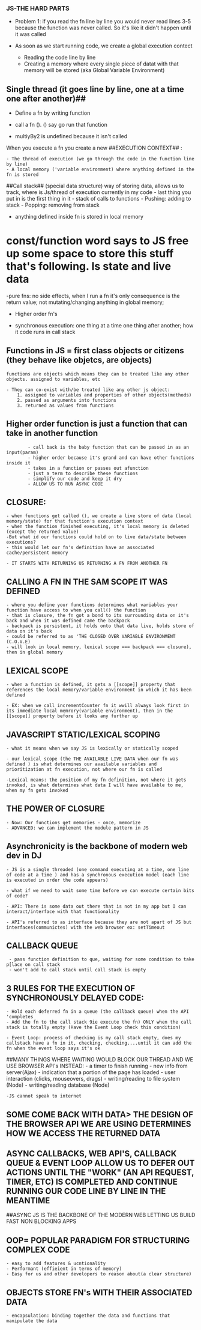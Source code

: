 ### JS-THE HARD PARTS

- Problem 1: if you read the fn line by line you would never read lines 3-5 because the function was never called. So it's like it didn't happen until it was called 

- As soon as we start running code, we create a global execution contect 
    - Reading the code line by line
    - Creating a memory where every single piece of datat with that memory will be stored (aka Global Variable Environment)


## Single thread (it goes line by line, one at a time one after another)##

- Define a fn by writing function
- call a fn (). () say go run that function

- multiyBy2 is undefined because it isn't called 

 When you execute a fn you create a new ##EXECUTION CONTEXT## :

    - The thread of execution (we go through the code in the function line by line)
    - A local memory ('variable environment) where anything defined in the fn is stored

 ##Call stack## (special data structure) way of storing data, allows us to track, where is Js/thread of execution currently in my code 
    - last thing you put in is the first thing in it
    - stack of calls to functions
    - Pushing: adding to stack
    - Popping: removing from stack

- anything defined inside fn is stored in local memory

# const/function word says to JS free up some space to store this stuff that's following. Is state and live data

-pure fns: no side effects, when I run a fn it's only consequence is the return value; not mutating/changing anything in global memory; 

- Higher order fn's 


- synchronous execution:  one thing at a time one thing after another; how it code runs in call stack

## Functions in JS = first class objects or citizens (they behave like objetcs, are objects) 
    functions are objects which means they can be treated like any other objects. assigned to variables, etc

    - They can co-exist with/be treated like any other js object:
        1. assigned to variables and properties of other objects(methods)
        2. passed as arguments into functions
        3. returned as values from functions


## Higher order function is just a function that can take in another function

            - call back is the baby function that can be passed in as an input(param)
            - higher order because it's grand and can have other functions inside it
            - takes in a function or passes out afunction
            - just a term to describe these functions
            - simplify our code and keep it dry
            - ALLOW US TO RUN ASYNC CODE 

## CLOSURE: 
    - when functions get called (), we create a live store of data (local memory/state) for that function's execution context
    - when the function finished executing, it's local memory is deleted (except the returned value)
    -But what id our functions could hold on to live data/state between executions?
    - this would let our fn's definition have an associated cache/persistent memory

    - IT STARTS WITH RETURNING US RETURNING A FN FROM ANOTHER FN

## CALLING A FN IN THE SAM SCOPE IT WAS DEFINED
    - where you define your functions determines what variables your function have access to when you call() the function
    - that is closure, the fn got a bond to its surrounding data on it's back and when it was defined came the backpack
    - backpack is persistent, it holds onto that data live, holds store of data on it's back
    - could be referred to as 'THE CLOSED OVER VARIABLE ENVIRONMENT (C.O.V.E)
    - will look in local memory, lexical scope === backpack === closure), then in global memory

## LEXICAL SCOPE
    - when a function is defined, it gets a [[scope]] property that references the local memory/variable environment in which it has been defined

    - EX: when we call incrementCounter fn it wwill always look first in its immediate local memrory(variable environment), then in the [[scope]] property before it looks any further up 

## JAVASCRIPT STATIC/LEXICAL SCOPING

    - what it means when we say JS is lexically or statically scoped

    - our lexical scope (the THE AVAILABLE LIVE DATA when our fn was defined ) is what determines our available variables and prioritization at fn execution, not where our fn is called 

    -Lexical means: the position of my fn definition, not where it gets invoked, is what determines what data I will have available to me, when my fn gets invoked

## THE POWER OF CLOSURE

    - Now: Our functions get memories - once, memorize
    - ADVANCED: we can implement the module pattern in JS

## Asynchronicity is the backbone of modern web dev in DJ
    - JS is a single threaded (one command executing at a time, one line of code at a time ) and has a synchronous execution model (each line is executed in order the code appears)

    - what if we need to wait some time before we can execute certain bits of code? 

    - API: There is some data out there that is not in my app but I can interact/interface with that functionality

    - API's referred to as interface because they are not apart of JS but interfaces(communictes) with the web browser ex: setTimeout 

    
## CALLBACK QUEUE
     - pass function definition to que, waiting for some condition to take p[lace on call stack
     - won't add to call stack until call stack is empty 
       
## 3 RULES FOR THE EXECUTION OF SYNCHRONOUSLY DELAYED CODE:
    - Hold each deferred fn in a queue (the callback queue) when the API 'completes
    - Add the fn to the call stack 9ie execute the fn) ONLY when the call stack is totally empty (Have the Event Loop check this condition)

    - Event Loop: process of checking is my call stack empty, does my callstack have a fn in it, checking, checking....until it can add the fn when the event loop says it's ok

##MANY THINGS WHERE WAITING WOULD BLOCK OUR THREAD AND WE USE BROWSER API's INSTEAD:
    - a timer to finish running
    - new info from server(Ajax)
    - indication that a portion of the page has loaded
    - user interaction (clicks, mouseovers, drags)
    - writing/reading to file system (Node)
    - writing/reading database (Node)

    -JS cannot speak to internet

## SOME COME BACK WITH DATA> THE DESIGN OF THE BROWSER API WE ARE USING DETERMINES HOW WE ACCESS THE RETURNED DATA 


## ASYNC CALLBACKS, WEB API'S, CALLBACK QUEUE & EVENT LOOP ALLOW US TO DEFER OUT ACTIONS UNTIL THE "WORK" (AN API REQUEST, TIMER, ETC) IS COMPLETED AND CONTINUE RUNNING OUR CODE LINE BY LINE IN THE MEANTIME

##ASYNC JS IS THE BACKBONE OF THE MODERN WEB LETTING US BUILD FAST NON BLOCKING APPS

## OOP= POPULAR PARADIGM FOR STRUCTURING COMPLEX CODE
    - easy to add features & ucntionality
    - Performant (effieient in terms of memory)
    - Easy for us and other developers to reason about(a clear structure)

## OBJECTS STORE FN's WITH THEIR ASSOCIATED DATA
    - encapsulation: binding together the data and functions that manipulate the data